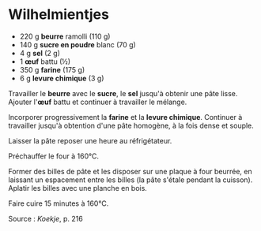 # Wilhelmientjes

* 220 g **beurre** ramolli (110 g)
* 140 g **sucre en poudre** blanc (70 g)
* 4 g **sel** (2 g)
* 1 **&oelig;uf** battu (½)
* 350 g **farine** (175 g)
* 6 g **levure chimique** (3 g)

Travailler le **beurre** avec le **sucre**, le **sel** jusqu'à obtenir une pâte lisse. Ajouter l'**&oelig;uf** battu et continuer à travailler le mélange.

Incorporer progressivement la **farine** et la **levure chimique**. Continuer à travailler jusqu'à obtention d'une pâte homogène, à la fois dense et souple.

Laisser la pâte reposer une heure au réfrigétateur.

Préchauffer le four à 160°C.

Former des billes de pâte et les disposer sur une plaque à four beurrée, en laissant un espacement entre les billes (la pâte s'étale pendant la cuisson). Aplatir les billes avec une planche en bois.

Faire cuire 15 minutes à 160°C.

Source : *Koekje*, p. 216
